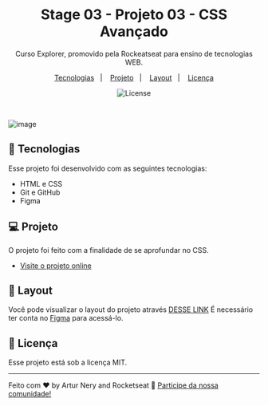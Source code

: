 <h1 align="center"> Stage 03 - Projeto 03 - CSS Avançado </h1>

<p align="center">
Curso Explorer, promovido pela Rockeatseat para ensino de tecnologias WEB.
</p>

<p align="center">
  <a href="#-tecnologias">Tecnologias</a>&nbsp;&nbsp;&nbsp;|&nbsp;&nbsp;&nbsp;
  <a href="#-projeto">Projeto</a>&nbsp;&nbsp;&nbsp;|&nbsp;&nbsp;&nbsp;
  <a href="#-layout">Layout</a>&nbsp;&nbsp;&nbsp;|&nbsp;&nbsp;&nbsp;
  <a href="#memo-licença">Licença</a>
</p>

<p align="center">
  <img alt="License" src="https://img.shields.io/static/v1?label=license&message=MIT&color=49AA26&labelColor=000000">
</p>

<br>

![image](https://user-images.githubusercontent.com/105114471/218867416-7bebf132-83f4-4f2f-8fbb-77e5c7994093.png)


## 🚀 Tecnologias

Esse projeto foi desenvolvido com as seguintes tecnologias:

- HTML e CSS
- Git e GitHub
- Figma

## 💻 Projeto

O projeto foi feito com a finalidade de se aprofundar no CSS.

- [Visite o projeto online](https://arturnery.github.io/stage-03-projeto-03-CSS-avancado)

## 🔖 Layout

Você pode visualizar o layout do projeto através [DESSE LINK](<https://www.figma.com/file/UPgslV8HpBkpWUawX5zGcl/Habits-(e)-(Community)?node-id=75%3A128&t=rIYw9cDM1okxt0Xv-0>) É necessário ter conta no [Figma](https://figma.com) para acessá-lo.

## :memo: Licença

Esse projeto está sob a licença MIT.

---

Feito com ♥ by Artur Nery and Rocketseat :wave: [Participe da nossa comunidade!](https://discord.gg/rocketseat)
